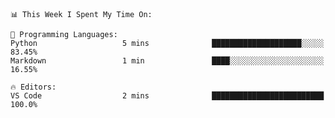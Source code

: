 <!--START_SECTION:waka-->
```text
📊 This Week I Spent My Time On: 

💬 Programming Languages: 
Python                   5 mins              ████████████████████░░░░░   83.45% 
Markdown                 1 min               ████░░░░░░░░░░░░░░░░░░░░░   16.55%

🔥 Editors: 
VS Code                  2 mins              █████████████████████████   100.0%
```


<!--END_SECTION:waka-->
